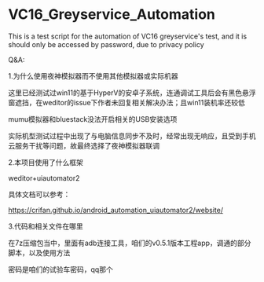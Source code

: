 # VC16_Greyservice_Automation
This is a test script for the automation of VC16 greyservice's test, and it is should only be accessed by password, due to privacy policy

Q&A:

1.为什么使用夜神模拟器而不使用其他模拟器或实际机器

  这里已经测试过win11的基于HyperV的安卓子系统，连通调试工具后会有黑色悬浮窗遮挡，在weditor的issue下作者未回复相关解决办法；且win11装机率还较低

  mumu模拟器和bluestack没法开启相关的USB安装选项

  实际机型测试过程中出现了与电脑信息同步不及时，经常出现无响应，且受到手机云服务干扰等问题，故最终选择了夜神模拟器联调

2.本项目使用了什么框架

  weditor+uiautomator2
  
  具体文档可以参考：
  
  https://crifan.github.io/android_automation_uiautomator2/website/
  
3.代码和相关文件在哪里

  在7z压缩包当中，里面有adb连接工具，咱们的v0.5.1版本工程app，调通的部分脚本，以及使用方法
  
  密码是咱们的试验车密码，qq那个
 
